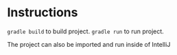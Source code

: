 
# Instructions
`gradle build` to build project.
`gradle run` to run project.

The project can also be imported and run inside of IntelliJ